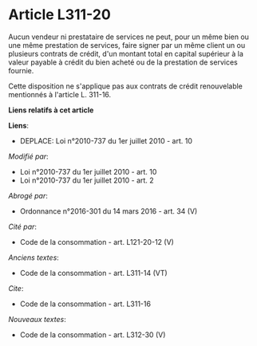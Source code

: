 # Article L311-20

Aucun vendeur ni prestataire de services ne peut, pour un même bien ou une même prestation de services, faire signer par un
même client un ou plusieurs contrats de crédit, d'un montant total en capital supérieur à la valeur payable à crédit du bien
acheté ou de la prestation de services fournie. 

Cette disposition ne s'applique pas aux contrats de crédit renouvelable mentionnés à l'article L. 311-16.

**Liens relatifs à cet article**

**Liens**:

  - DEPLACE: Loi n°2010-737 du 1er juillet 2010 - art. 10

_Modifié par_:

  - Loi n°2010-737 du 1er juillet 2010 - art. 10
  - Loi n°2010-737 du 1er juillet 2010 - art. 2

_Abrogé par_:

  - Ordonnance n°2016-301 du 14 mars 2016 - art. 34 (V)

_Cité par_:

  - Code de la consommation - art. L121-20-12 (V)

_Anciens textes_:

  - Code de la consommation - art. L311-14 (VT)

_Cite_:

  - Code de la consommation - art. L311-16

_Nouveaux textes_:

  - Code de la consommation - art. L312-30 (V)
